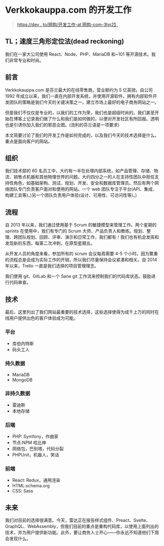 # Verkkokauppa.com 的开发工作

> [https://dev . to/网购/开发工作-at 网购-com-3hn2】](https://dev.to/verkkokauppacom/development-work-at-verkkokauppa-com-3hn2)

## TL；速度三角形定位法(dead reckoning)

我们在一家大公司使用 React、Node、PHP、MariaDB 和~101 等开源技术。我们非常专业和时尚。

## [](#foreword)前言

Verkkokauppa.com 是芬兰最大的在线零售商，营业额约为 5 亿英镑。自公司 1992 年成立以来，我们一直在内部开发系统，并使用开源软件。拥有内部软件开发团队的策略是我们今天的关键决策之一，建立市场上最好的电子商务网站之一。

但是我们不仅仅是专业的，以我们的工作为荣，我们也是超级时尚的。我们甚至开始在博客上记录我们做了什么和我们是如何做的，以便对开发社区有所回报。透明也是引诱你加入我们的邪恶企图。(流利的芬兰语是一项要求)

本文简要讨论了我们的开发工作是如何完成的，以及我们今天的技术选择是什么。重点是面向客户的网站。

## [](#organization)组织

我们技术部的 60 名员工中，大约有一半在处理内部系统，如产品管理、存储、物流、销售点机器和其他物理世界的问题。大约四分之一的人在支持性团队中担任支持性角色，如基础架构、测试、规划、开发、安全和数据库管理员。然后有两个网络团队专门负责客户面对和使用的网站。一个 web 团队专注于平台(API、集成、构建工具等)。)另一个团队负责用户体验(设计、可用性、可访问性等)。)

## [](#process)流程

自 2013 年以来，我们通过使用基于 Scrum 的敏捷模型来管理工作。两个星期的 sprints 在使用中，我们有专门的 Scrum 大师、产品负责人和教练。规划、整理、跨团队规划、回顾、评审、演示和日常工作，我们都有！我们也有机会发挥和发现新的东西，每第二次冲刺，在原型星期五。

从开发人员的角度来看，参加所有的 scrum 会议每周需要 4-5 个小时。因为繁重的流程总是会成为实际工作的开销，所以我们尽量保持会议紧凑和相关。自 2014 年以来，Trello 一直是我们选择的项目管理理念。

我们使用 git、GitLab 和一个 Sane git 工作流来控制我们的代码库状态。鼓励进行代码审查。

## [](#technologies)技术

最后，这里列出了我们网站最重要的技术选择，这些选择使得为成千上万的同时在线用户提供出色的客户体验成为可能。

### [](#platform)平台

*   库伯内特斯
*   码头工人

### [](#persistent-data)持久数据

*   MariaDB
*   MongoDB

### [](#nonpersistent-data)非持久数据

*   雷迪斯
*   本地存储

### [](#backend)后端

*   PHP: Symfony，作曲家
*   节点:NPM 哈比神
*   网络包，巴别塔，代码分裂
*   PHPUnit，机器人，笑话

### [](#frontend)前端

*   React: Redux，通用渲染
*   HTML:schema.org
*   CSS: Sass

## [](#future)未来

我们对目前的选择很满意。今天，雷达正在报告样式组件、Preact、Svelte、GraphQL、WebAssembly，但我们目前的重点是重构代码库，以使用上面列出的技术，并为用户提供新功能。此外，要让商务人士开心——你永远不知道他们下周会发现什么。